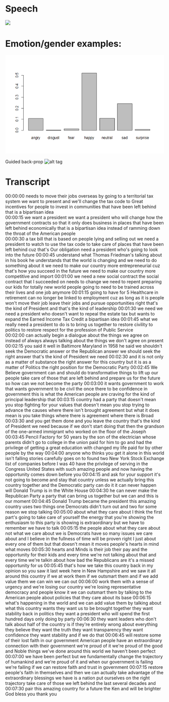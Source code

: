 # Speech
![](demo.gif)

# Emotion/gender examples:

![alt tag](emos.png)

Guided back-prop
![alt tag](images/gradcam_results.png)

# Transcript
00:00:00 needs to move their jobs overseas by going to a territorial tax system we want to present and we'll change the tax code to Great incentives for people to invest in communities that have been left behind that is a bipartisan idea<br />
00:00:15 we want a president we want a president who will change how the government contracts so that it only does business in places that have been left behind economically that is a bipartisan idea instead of ramming down the throat of the American people<br />
00:00:30 a tax bill that is based on people lying and selling out we need a president to watch to use the tax code to take care of places that have been left behind cuz that's Our obligation need a president who's going to look into the future
00:00:45 understand what Thomas Friedman's talking about in his book he understands that the world is changing and we need to do something about it we need to make our country more entrepreneurial cuz that's how you succeed in the future we need to make our country more competitive and import
00:01:00 we need a new social contract the social contract that I succeeded on needs to change we need to repent preparing our kids for totally new world people going to need to be trained across their lives and one job anymore
00:01:15 going to have for 5 Healthcare in retirement can no longer be linked to employment cuz as long as it is people won't move their job leave their jobs and pursue opportunities right that's the kind of President and that's the kind of leadership
00:01:30 we need we need a president who doesn't want to repeal the estate tax but wants to expand the Earned Income Tax Credit a bipartisan idea
00:01:45 what we really need a president to do is to bring us together to restore civility to politics to restore respect for the profession of Public Service <br />
00:02:00 can actually begin a dialogue about the things we agree on instead of always always talking about the things we don't agree on present
00:02:15 you said it well in Baltimore Maryland in 1958 he said we shouldn't seek the Democratic answer or the Republican answer we should seek the right answer that's the kind of President we need
00:02:30 and it is not only as a matter of substance the right answer for this country but it is as a matter of Politics the right position for the Democratic Party
00:02:45 We Believe government can and should do transformative things to lift up our people take care of those that are left behind and prepare us for the future so how can we not become the party
00:03:00 it wants government to work that wants government to be civil the once there to be confidence in government this is what the American people are craving for the kind of principal leadership that
00:03:15 country had a party that doesn't mean you stop fighting for your values that doesn't mean you stop trying to advance the causes where there isn't brought agreement but what it does mean is you take things where there is agreement where there is Broad
00:03:30 and you get them done and you leave the country that's the kind of President we need because if we don't start doing that then the grandson of the one-armed immigrant who worked on the floor of the Joseph
00:03:45 Pencil Factory for 50 years by the son of the electrician whose parents didn't go to college in the union paid for him to go and had the privilege of getting a great education with changed my life paid for by other people by the way
00:04:00 anyone who thinks you get it alone in this world isn't falling stories carefully goes on to found two New York Stock Exchange list of companies before I was 40 have the privilege of serving in the Congress United States with such amazing people and now having the opportunity comes down before you
00:04:15 and ask for your support it's not going to become and stay that country unless we actually bring this country together and the Democratic party can do it it can never happen will Donald Trump is in the White House
00:04:30 he can never make the Republican Party a party that can bring us together but we can and this is our moment
00:04:45 Donald Trump became the president this amazing country uses two things one Democrats didn't turn out and two for some reason we stop talking
00:05:00 about what they care about I think the first part's going to take care of yourself the energy that you're showing the enthusiasm to this party is showing is extraordinary but we have to remember we have to talk
00:05:15 the people about what they care about not what we care about we is Democrats have so many issues we care about and I believe in the fullness of time will be proven right I just about every one of them but that doesn't mean it moves people's hearts in mind what moves
00:05:30 hearts and Minds is their job their pay and the opportunity for their kids and every time we're not talking about that and every time we're talkin about how bad the Republicans are it's a missed opportunity for us
00:05:45 that's how we take this country back in my opinion so you saw it last week here in New Hampshire and we saw it all around this country if we at work them if we outsmart them and if we add value them we can win we can out
00:06:00 work them with a sense of urgency and we're losing our country we're losing representative democracy and people know it we can outsmart them by talking to the American people about policies that they care about its base
00:06:15 what's happening in the world and we can add value them by talking about what this country wants they want us to be brought together they want stability back in politics they want a president who will spend the first hundred days only doing by party
00:06:30 they want leaders who don't talk about half of the country is if they're entirely wrong about everything they believe they want the truth they want transparency they want confidence they want stability and if we do that
00:06:45 will restore some of their lost faith in our government American people have an extraordinary connection with their government we're proud of it we're proud of the good and Noble things we've done around this world we haven't been perfect
00:07:00 we have been perfect but we fundamentally change the trajectory of humankind and we're proud of it and when our government is failing we're failing if we can restore faith and trust in government
00:07:15 restore people's faith in themselves and then we can actually take advantage of the extraordinary blessings we have is a nation put ourselves on the right trajectory take care of those we left behind the last several decades and
00:07:30 pair this amazing country for a future the Ken and will be brighter God bless you thank you
